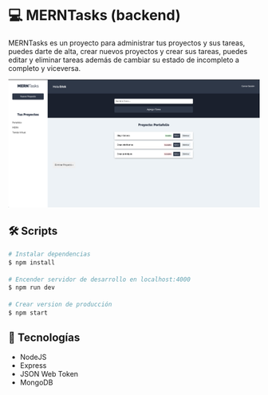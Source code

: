 # 💻 MERNTasks (backend)

MERNTasks es un proyecto para administrar tus proyectos y sus tareas, puedes darte de alta, crear nuevos proyectos y crear sus tareas, puedes editar y eliminar tareas además de cambiar su estado de incompleto a completo y viceversa.

![Home MERNTasks](.readme-static/Home.png)

## 🛠 Scripts

```bash
# Instalar dependencias
$ npm install

# Encender servidor de desarrollo en localhost:4000
$ npm run dev

# Crear version de producción
$ npm start

```

## 💎 Tecnologías

- NodeJS
- Express
- JSON Web Token
- MongoDB
